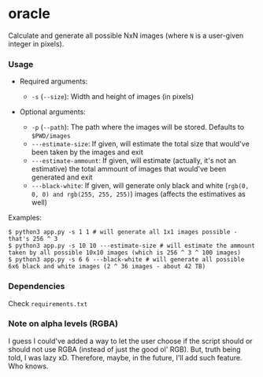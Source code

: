 # oracle

Calculate and generate all possible NxN images (where `N` is a user-given integer in pixels).

### Usage

* Required arguments:
    * `-s` (`--size`): Width and height of images (in pixels)

* Optional arguments:
    * `-p` (`--path`): The path where the images will be stored. Defaults to `$PWD/images`
    * `---estimate-size`: If given, will estimate the total size that would've been taken by the images and exit
    * `---estimate-ammount`: If given, will estimate (actually, it's not an estimative) the total ammount of images that would've been generated and exit
    * `---black-white`: If given, will generate only black and white (`rgb(0, 0, 0) and rgb(255, 255, 255)`) images (affects the estimatives as well)

Examples:
```shell
$ python3 app.py -s 1 1 # will generate all 1x1 images possible - that's 256 ^ 3
$ python3 app.py -s 10 10 ---estimate-size # will estimate the ammount taken by all possible 10x10 images (which is 256 ^ 3 ^ 100 images)
$ python3 app.py -s 6 6 ---black-white # will generate all possible 6x6 black and white images (2 ^ 36 images - about 42 TB)
```

### Dependencies

Check `requirements.txt`


### Note on alpha levels (RGBA)

I guess I could've added a way to let the user choose if the script should or should not use RGBA (instead of just the good ol' RGB). But, truth being told, I was lazy xD. Therefore, maybe, in the future, I'll add such feature. Who knows.
